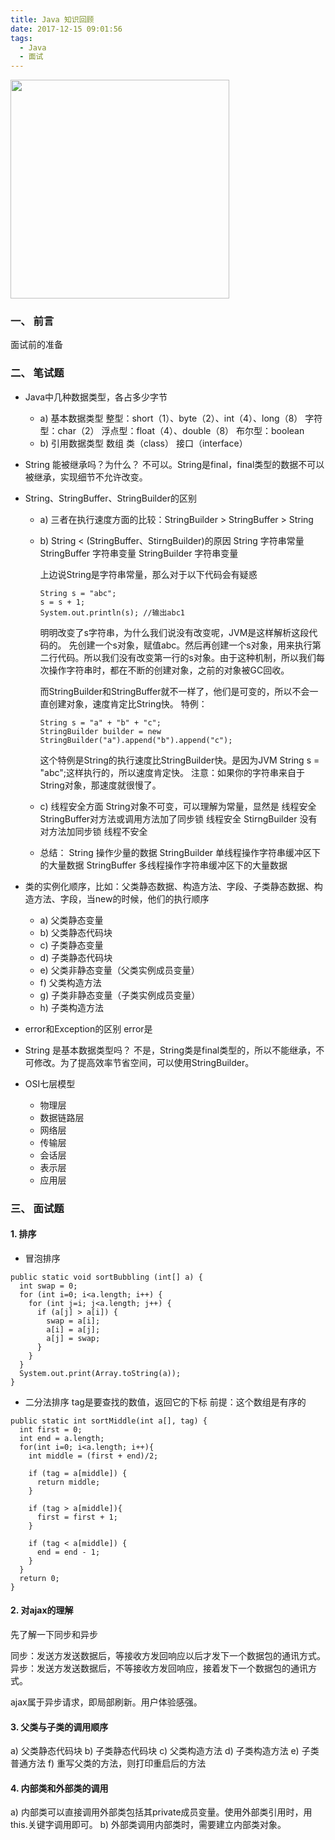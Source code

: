 ```yaml
---
title: Java 知识回顾
date: 2017-12-15 09:01:56
tags:
  - Java
  - 面试
---
```


<img src="/assets/postImg/javaLogo.jpeg" width="350px" height="350px">

### 一、 前言

面试前的准备

<!-- more -->

### 二、 笔试题

* Java中几种数据类型，各占多少字节
  * a) 基本数据类型
    整型：short（1）、byte（2）、int（4）、long（8）
    字符型：char（2）
    浮点型：float（4）、double（8）
    布尔型：boolean
  * b) 引用数据类型
    数组
    类（class）
    接口（interface）

* String 能被继承吗？为什么？
不可以。String是final，final类型的数据不可以被继承，实现细节不允许改变。

* String、StringBuffer、StringBuilder的区别
  * a) 三者在执行速度方面的比较：StringBuilder > StringBuffer > String
  * b) String < (StringBuffer、StirngBuilder)的原因
    String 字符串常量
    StringBuffer 字符串变量
    StringBuilder 字符串变量

    上边说String是字符串常量，那么对于以下代码会有疑惑
    ```
    String s = "abc";
    s = s + 1;
    System.out.println(s); //输出abc1
    ```
    明明改变了s字符串，为什么我们说没有改变呢，JVM是这样解析这段代码的。
    先创建一个s对象，赋值abc。然后再创建一个s对象，用来执行第二行代码。所以我们没有改变第一行的s对象。由于这种机制，所以我们每次操作字符串时，都在不断的创建对象，之前的对象被GC回收。

    而StringBuilder和StringBuffer就不一样了，他们是可变的，所以不会一直创建对象，速度肯定比String快。
    特例：
    ```
    String s = "a" + "b" + "c";
    StringBuilder builder = new StringBuilder("a").append("b").append("c");
    ```
    这个特例是String的执行速度比StringBuilder快。是因为JVM
    String s = "abc";这样执行的，所以速度肯定快。
    注意：如果你的字符串来自于String对象，那速度就很慢了。
  * c) 线程安全方面
    String对象不可变，可以理解为常量，显然是    线程安全
    StringBuffer对方法或调用方法加了同步锁     线程安全
    StirngBuilder  没有对方法加同步锁        线程不安全

  * 总结：
      String        操作少量的数据
      StringBuilder 单线程操作字符串缓冲区下的大量数据
      StringBuffer  多线程操作字符串缓冲区下的大量数据

* 类的实例化顺序，比如：父类静态数据、构造方法、字段、子类静态数据、构造方法、字段，当new的时候，他们的执行顺序
  * a) 父类静态变量
  * b) 父类静态代码块
  * c) 子类静态变量
  * d) 子类静态代码块
  * e) 父类非静态变量（父类实例成员变量）
  * f) 父类构造方法
  * g) 子类非静态变量（子类实例成员变量）
  * h) 子类构造方法

* error和Exception的区别
error是

* String 是基本数据类型吗？
不是，String类是final类型的，所以不能继承，不可修改。为了提高效率节省空间，可以使用StringBuilder。

* OSI七层模型
  * 物理层
  * 数据链路层
  * 网络层
  * 传输层
  * 会话层
  * 表示层
  * 应用层

### 三、 面试题

#### 1. 排序

* 冒泡排序
```
public static void sortBubbling (int[] a) {
  int swap = 0;
  for (int i=0; i<a.length; i++) {
    for (int j=i; j<a.length; j++) {
      if (a[j] > a[i]) {
        swap = a[i];
        a[i] = a[j];
        a[j] = swap;
      }
    }
  }
  System.out.print(Array.toString(a));
}
```

* 二分法排序
tag是要查找的数值，返回它的下标
前提：这个数组是有序的
```
public static int sortMiddle(int a[], tag) {
  int first = 0;
  int end = a.length;
  for(int i=0; i<a.length; i++){
    int middle = (first + end)/2;

    if (tag = a[middle]) {
      return middle;
    }

    if (tag > a[middle]){
      first = first + 1;
    }

    if (tag < a[middle]) {
      end = end - 1;
    }
  }
  return 0;
}
```

#### 2. 对ajax的理解

先了解一下同步和异步

同步：发送方发送数据后，等接收方发回响应以后才发下一个数据包的通讯方式。
异步：发送方发送数据后，不等接收方发回响应，接着发下一个数据包的通讯方式。

ajax属于异步请求，即局部刷新。用户体验感强。

#### 3. 父类与子类的调用顺序

a) 父类静态代码块
b) 子类静态代码块
c) 父类构造方法
d) 子类构造方法
e) 子类普通方法
f) 重写父类的方法，则打印重启后的方法

#### 4. 内部类和外部类的调用

a) 内部类可以直接调用外部类包括其private成员变量。使用外部类引用时，用this.关键字调用即可。
b) 外部类调用内部类时，需要建立内部类对象。
